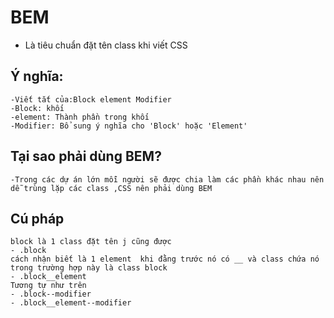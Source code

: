 # BEM 
- Là tiêu chuẩn đặt tên class khi viết CSS
## Ý nghĩa:
    -Viết tắt của:Block element Modifier
    -Block: khối
    -element: Thành phần trong khối
    -Modifier: Bổ sung ý nghĩa cho 'Block' hoặc 'Element'
## Tại sao phải dùng BEM?
    -Trong các dự án lớn mỗi người sẽ được chia làm các phần khác nhau nên dễ trùng lặp các class ,CSS nên phải dùng BEM
## Cú pháp   
    block là 1 class đặt tên j cũng được
    - .block  
    cách nhận biết là 1 element  khi đằng trước nó có __ và class chứa nó
    trong trường hợp này là class block
    - .block__element
    Tương tự như trên
    - .block--modifier
    - .block__element--modifier
